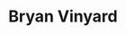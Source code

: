---
first_name: Bryan
last_name: Vinyard
title: Bryan Vinyard
role: Area Statistician
organizations:
- name: USDA Agricultural Research Service
  url: https://www.ars.usda.gov/
education:
  courses:
  - course: PhD Mathematical Statistics
    institution: University of Louisiana Lafayette
    year: 1989
  - course: MS Mathematical Statistics
    institution: University of Louisiana Lafayette
    year: 1985
  - course: BS Mathematical Statistics / Computer Science
    institution: University of Louisiana Lafayette
    year: 1983
social:
- icon: orcid
  icon_pack: ai
  link: https://orcid.org/0000-0003-4898-1058
interests:
- Expt Design
- Data Analysis
- GLMM
- RNA-seq data analysis
user_groups:
- Members
superuser: no
---